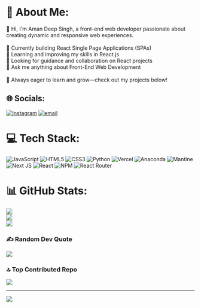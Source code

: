 # 💫 About Me:
👋 Hi, I'm Aman Deep Singh, a front-end web developer passionate about creating dynamic and responsive web experiences.<br><br>🔭 Currently building React Single Page Applications (SPAs)<br>🌱 Learning and improving my skills in React.js<br>🤝 Looking for guidance and collaboration on React projects<br>💬 Ask me anything about Front-End Web Development<br><br>🚀 Always eager to learn and grow—check out my projects below!


## 🌐 Socials:
[![Instagram](https://img.shields.io/badge/Instagram-%23E4405F.svg?logo=Instagram&logoColor=white)](https://instagram.com/aurawolf10) [![email](https://img.shields.io/badge/Email-D14836?logo=gmail&logoColor=white)](mailto:deepaman0556@gmail.com) 

# 💻 Tech Stack:
![JavaScript](https://img.shields.io/badge/javascript-%23323330.svg?style=for-the-badge&logo=javascript&logoColor=%23F7DF1E) ![HTML5](https://img.shields.io/badge/html5-%23E34F26.svg?style=for-the-badge&logo=html5&logoColor=white) ![CSS3](https://img.shields.io/badge/css3-%231572B6.svg?style=for-the-badge&logo=css3&logoColor=white) ![Python](https://img.shields.io/badge/python-3670A0?style=for-the-badge&logo=python&logoColor=ffdd54) ![Vercel](https://img.shields.io/badge/vercel-%23000000.svg?style=for-the-badge&logo=vercel&logoColor=white) ![Anaconda](https://img.shields.io/badge/Anaconda-%2344A833.svg?style=for-the-badge&logo=anaconda&logoColor=white) ![Mantine](https://img.shields.io/badge/Mantine-ffffff?style=for-the-badge&logo=Mantine&logoColor=339af0) ![Next JS](https://img.shields.io/badge/Next-black?style=for-the-badge&logo=next.js&logoColor=white) ![React](https://img.shields.io/badge/react-%2320232a.svg?style=for-the-badge&logo=react&logoColor=%2361DAFB) ![NPM](https://img.shields.io/badge/NPM-%23CB3837.svg?style=for-the-badge&logo=npm&logoColor=white) ![React Router](https://img.shields.io/badge/React_Router-CA4245?style=for-the-badge&logo=react-router&logoColor=white)
# 📊 GitHub Stats:
![](https://github-readme-stats.vercel.app/api?username=amandeep000&theme=dracula&hide_border=false&include_all_commits=true&count_private=true)<br/>
![](https://github-readme-streak-stats.herokuapp.com/?user=amandeep000&theme=dracula&hide_border=false)<br/>
![](https://github-readme-stats.vercel.app/api/top-langs/?username=amandeep000&theme=dracula&hide_border=false&include_all_commits=true&count_private=true&layout=compact)

### ✍️ Random Dev Quote
![](https://quotes-github-readme.vercel.app/api?type=horizontal&theme=radical)

### 🔝 Top Contributed Repo
![](https://github-contributor-stats.vercel.app/api?username=amandeep000&limit=5&theme=dark&combine_all_yearly_contributions=true)

---
[![](https://visitcount.itsvg.in/api?id=amandeep000&icon=6&color=8)](https://visitcount.itsvg.in)

<!-- Proudly created with GPRM ( https://gprm.itsvg.in ) -->

